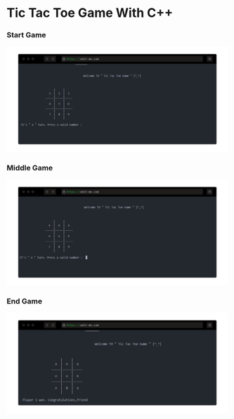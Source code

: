 # Tic Tac Toe Game With C++

### Start Game
![Start Game](./img/00.png)

### Middle Game
![Middle Game](./img/01.png)

### End Game
![End Game](./img/10.png)
